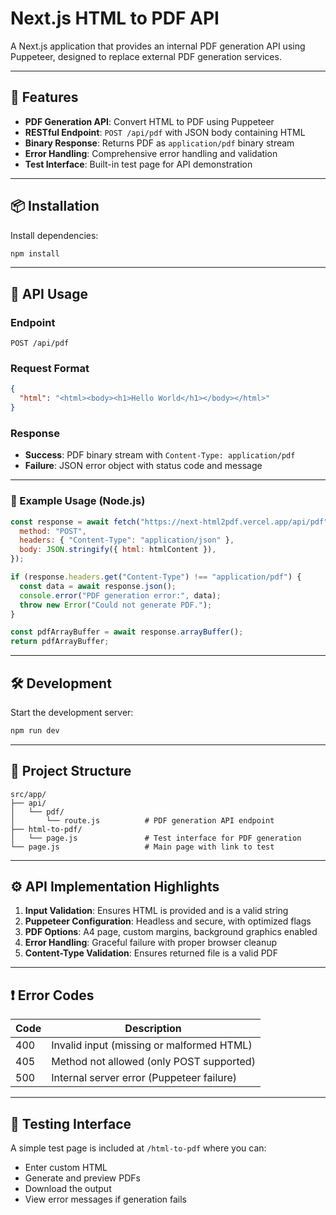 # Next.js HTML to PDF API

A Next.js application that provides an internal PDF generation API using Puppeteer, designed to replace external PDF generation services.

---

## 🚀 Features

- **PDF Generation API**: Convert HTML to PDF using Puppeteer  
- **RESTful Endpoint**: `POST /api/pdf` with JSON body containing HTML  
- **Binary Response**: Returns PDF as `application/pdf` binary stream  
- **Error Handling**: Comprehensive error handling and validation  
- **Test Interface**: Built-in test page for API demonstration  

---

## 📦 Installation

Install dependencies:

```bash
npm install
```

---

## 📡 API Usage

### Endpoint

```http
POST /api/pdf
```

### Request Format

```json
{
  "html": "<html><body><h1>Hello World</h1></body></html>"
}
```

### Response

- **Success**: PDF binary stream with `Content-Type: application/pdf`
- **Failure**: JSON error object with status code and message

---

### 🧪 Example Usage (Node.js)

```javascript
const response = await fetch("https://next-html2pdf.vercel.app/api/pdf", {
  method: "POST",
  headers: { "Content-Type": "application/json" },
  body: JSON.stringify({ html: htmlContent }),
});

if (response.headers.get("Content-Type") !== "application/pdf") {
  const data = await response.json();
  console.error("PDF generation error:", data);
  throw new Error("Could not generate PDF.");
}

const pdfArrayBuffer = await response.arrayBuffer();
return pdfArrayBuffer;
```

---

## 🛠 Development

Start the development server:

```bash
npm run dev
```

---

## 🧱 Project Structure

```
src/app/
├── api/
│   └── pdf/
│       └── route.js          # PDF generation API endpoint
├── html-to-pdf/
│   └── page.js               # Test interface for PDF generation
└── page.js                   # Main page with link to test
```

---

## ⚙️ API Implementation Highlights

1. **Input Validation**: Ensures HTML is provided and is a valid string  
2. **Puppeteer Configuration**: Headless and secure, with optimized flags  
3. **PDF Options**: A4 page, custom margins, background graphics enabled  
4. **Error Handling**: Graceful failure with proper browser cleanup  
5. **Content-Type Validation**: Ensures returned file is a valid PDF  

---

## ❗ Error Codes

| Code | Description                                 |
|------|---------------------------------------------|
| 400  | Invalid input (missing or malformed HTML)   |
| 405  | Method not allowed (only POST supported)    |
| 500  | Internal server error (Puppeteer failure)   |

---

## 🧪 Testing Interface

A simple test page is included at `/html-to-pdf` where you can:

- Enter custom HTML  
- Generate and preview PDFs  
- Download the output  
- View error messages if generation fails  

